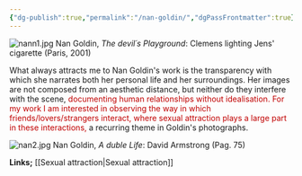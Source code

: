 ```yaml
---
{"dg-publish":true,"permalink":"/nan-goldin/","dgPassFrontmatter":true}
---
```


![nann1.jpg](/img/user/nann1.jpg)
Nan Goldin, *The devil´s Playground*: Clemens lighting Jens' cigarette (Paris, 2001)



What always attracts me to Nan Goldin's work is the transparency with which she narrates both her personal life and her surroundings. Her images are not composed from an aesthetic distance, but neither do they interfere with the scene, <span style="color:rgb(192, 0, 0)">documenting human relationships without idealisation.  </span>
<span style="color:rgb(192, 0, 0)">For my work I am interested in observing the way in which friends/lovers/strangers interact, where sexual attraction plays a large part in these interactions,</span> a recurring theme in Goldin's photographs.



![nan2.jpg](/img/user/nan2.jpg)
Nan Goldin, *A duble Life*: David Armstrong (Pag. 75)

**Links;** [[Sexual attraction\|Sexual attraction]]

